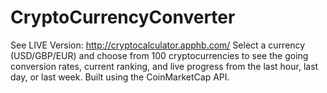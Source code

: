 # CryptoCurrencyConverter
See LIVE Version: http://cryptocalculator.apphb.com/
Select a currency (USD/GBP/EUR) and choose from 100 cryptocurrencies to see the going conversion rates, current ranking, and live progress from the last hour, last day, or last week. Built using the CoinMarketCap API.
